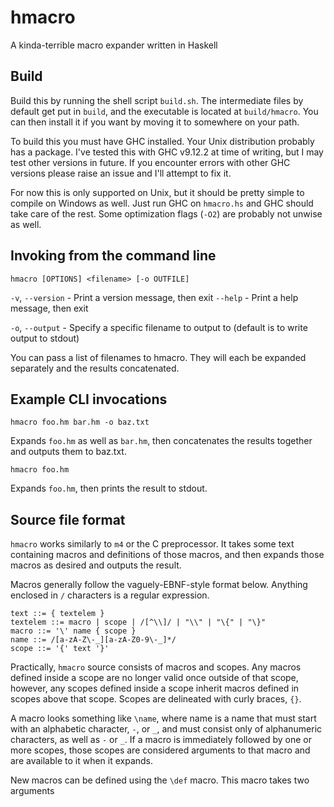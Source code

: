 # hmacro

A kinda-terrible macro expander written in Haskell

## Build

Build this by running the shell script `build.sh`. The intermediate files by default get put in `build`, and the executable is located at `build/hmacro`. You can then install it if you want by moving it to somewhere on your path.

To build this you must have GHC installed. Your Unix distribution probably has a package. I've tested this with GHC v9.12.2 at time of writing, but I may test other versions in future. If you encounter errors with other GHC versions please raise an issue and I'll attempt to fix it.

For now this is only supported on Unix, but it should be pretty simple to compile on Windows as well. Just run GHC on `hmacro.hs` and GHC should take care of the rest. Some optimization flags (`-O2`) are probably not unwise as well.


## Invoking from the command line
~~~
hmacro [OPTIONS] <filename> [-o OUTFILE]
~~~

`-v`, `--version` - Print a version message, then exit
`--help` - Print a help message, then exit

`-o`, `--output` - Specify a specific filename to output to (default is to write output to stdout)

You can pass a list of filenames to hmacro. They will each be expanded separately and the results concatenated.

## Example CLI invocations

~~~
hmacro foo.hm bar.hm -o baz.txt
~~~

Expands `foo.hm` as well as `bar.hm`, then concatenates the results together and outputs them to baz.txt.

~~~
hmacro foo.hm
~~~

Expands `foo.hm`, then prints the result to stdout.

## Source file format

`hmacro` works similarly to `m4` or the C preprocessor. It takes some text containing macros and definitions of those macros, and then expands those macros as desired and outputs the result.

Macros generally follow the vaguely-EBNF-style format below. Anything enclosed in `/` characters is a regular expression.

~~~
text ::= { textelem }
textelem ::= macro | scope | /[^\\]/ | "\\" | "\{" | "\}"
macro ::= '\' name { scope }
name ::= /[a-zA-Z\-_][a-zA-Z0-9\-_]*/
scope ::= '{' text '}'
~~~

Practically, `hmacro` source consists of macros and scopes. Any macros defined inside a scope are no longer valid once outside of that scope, however, any scopes defined inside a scope inherit macros defined in scopes above that scope. Scopes are delineated with curly braces, `{}`. 

A macro looks something like `\name`, where name is a name that must start with an alphabetic character, `-`, or `_`, and must consist only of alphanumeric characters, as well as `-` or `_`. If a macro is immediately followed by one or more scopes, those scopes are considered arguments to that macro and are available to it when it expands.

New macros can be defined using the `\def` macro. This macro takes two arguments

